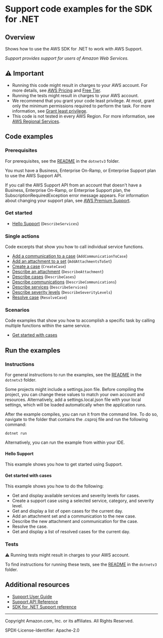 # Support code examples for the SDK for .NET

## Overview

Shows how to use the AWS SDK for .NET to work with AWS Support.

<!--custom.overview.start-->
<!--custom.overview.end-->

_Support provides support for users of Amazon Web Services._

## ⚠ Important

* Running this code might result in charges to your AWS account. For more details, see [AWS Pricing](https://aws.amazon.com/pricing/) and [Free Tier](https://aws.amazon.com/free/).
* Running the tests might result in charges to your AWS account.
* We recommend that you grant your code least privilege. At most, grant only the minimum permissions required to perform the task. For more information, see [Grant least privilege](https://docs.aws.amazon.com/IAM/latest/UserGuide/best-practices.html#grant-least-privilege).
* This code is not tested in every AWS Region. For more information, see [AWS Regional Services](https://aws.amazon.com/about-aws/global-infrastructure/regional-product-services).

<!--custom.important.start-->
<!--custom.important.end-->

## Code examples

### Prerequisites

For prerequisites, see the [README](../README.md#Prerequisites) in the `dotnetv3` folder.


<!--custom.prerequisites.start-->


You must have a Business, Enterprise On-Ramp, or Enterprise Support plan to use the AWS Support API.

If you call the AWS Support API from an account that doesn't have a Business, Enterprise On-Ramp, or Enterprise Support 
plan, the SubscriptionRequiredException error message appears. For information about changing your support plan, see 
[AWS Premium Support](http://aws.amazon.com/premiumsupport/).
<!--custom.prerequisites.end-->

### Get started

- [Hello Support](Actions/HelloSupport.cs#L6) (`DescribeServices`)


### Single actions

Code excerpts that show you how to call individual service functions.

- [Add a communication to a case](Actions/SupportWrapper.cs#L146) (`AddCommunicationToCase`)
- [Add an attachment to a set](Actions/SupportWrapper.cs#L98) (`AddAttachmentsToSet`)
- [Create a case](Actions/SupportWrapper.cs#L63) (`CreateCase`)
- [Describe an attachment](Actions/SupportWrapper.cs#L127) (`DescribeAttachment`)
- [Describe cases](Actions/SupportWrapper.cs#L201) (`DescribeCases`)
- [Describe communications](Actions/SupportWrapper.cs#L172) (`DescribeCommunications`)
- [Describe services](Actions/SupportWrapper.cs#L23) (`DescribeServices`)
- [Describe severity levels](Actions/SupportWrapper.cs#L43) (`DescribeSeverityLevels`)
- [Resolve case](Actions/SupportWrapper.cs#L241) (`ResolveCase`)

### Scenarios

Code examples that show you how to accomplish a specific task by calling multiple
functions within the same service.

- [Get started with cases](Scenarios/SupportCaseScenario.cs)


<!--custom.examples.start-->
<!--custom.examples.end-->

## Run the examples

### Instructions

For general instructions to run the examples, see the
[README](../README.md#building-and-running-the-code-examples) in the `dotnetv3` folder.

Some projects might include a settings.json file. Before compiling the project,
you can change these values to match your own account and resources. Alternatively,
add a settings.local.json file with your local settings, which will be loaded automatically
when the application runs.

After the example compiles, you can run it from the command line. To do so, navigate to
the folder that contains the .csproj file and run the following command:

```
dotnet run
```

Alternatively, you can run the example from within your IDE.


<!--custom.instructions.start-->
<!--custom.instructions.end-->

#### Hello Support

This example shows you how to get started using Support.



#### Get started with cases

This example shows you how to do the following:

- Get and display available services and severity levels for cases.
- Create a support case using a selected service, category, and severity level.
- Get and display a list of open cases for the current day.
- Add an attachment set and a communication to the new case.
- Describe the new attachment and communication for the case.
- Resolve the case.
- Get and display a list of resolved cases for the current day.

<!--custom.scenario_prereqs.support_Scenario_GetStartedSupportCases.start-->
<!--custom.scenario_prereqs.support_Scenario_GetStartedSupportCases.end-->


<!--custom.scenarios.support_Scenario_GetStartedSupportCases.start-->
<!--custom.scenarios.support_Scenario_GetStartedSupportCases.end-->

### Tests

⚠ Running tests might result in charges to your AWS account.


To find instructions for running these tests, see the [README](../README.md#Tests)
in the `dotnetv3` folder.



<!--custom.tests.start-->
<!--custom.tests.end-->

## Additional resources

- [Support User Guide](https://docs.aws.amazon.com/awssupport/latest/user/getting-started.html)
- [Support API Reference](https://docs.aws.amazon.com/awssupport/latest/APIReference/welcome.html)
- [SDK for .NET Support reference](https://docs.aws.amazon.com/sdkfornet/v3/apidocs/items/AWSSupport/NAWSSupport.html)

<!--custom.resources.start-->
<!--custom.resources.end-->

---

Copyright Amazon.com, Inc. or its affiliates. All Rights Reserved.

SPDX-License-Identifier: Apache-2.0